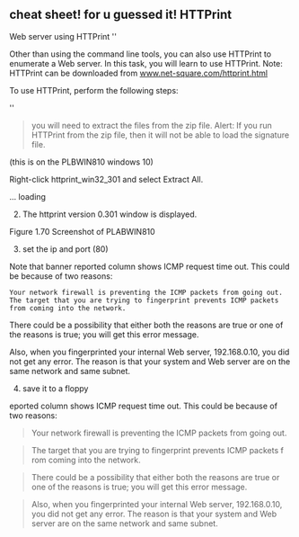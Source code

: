  ## cheat sheet! for u guessed it! HTTPrint

 Web server using HTTPrint
''

Other than using the command line tools, you can also use HTTPrint to enumerate a Web server. In this task, you will learn to use HTTPrint.
Note: HTTPrint can be downloaded from www.net-square.com/httprint.html

To use HTTPrint, perform the following steps:

''


> you will need to extract the files from the zip file.
Alert: If you run HTTPrint from the zip file, then it will not be able to load the signature file.


(this is on the PLBWIN810 windows 10)


Right-click httprint_win32_301 and select Extract All. 

... loading 

2. The httprint version 0.301 window is displayed.

Figure 1.70 Screenshot of PLABWIN810

3. set the ip and port (80)


Note that banner reported column shows ICMP request time out. This could be because of two reasons:

    Your network firewall is preventing the ICMP packets from going out.
    The target that you are trying to fingerprint prevents ICMP packets from coming into the network.

There could be a possibility that either both the reasons are true or one of the reasons is true; you will get this error message.

Also, when you fingerprinted your internal Web server, 192.168.0.10, you did not get any error. The reason is that your system and Web server are on the same network and same subnet.

4. save it to a floppy



eported column shows ICMP request time out. This could be because of two reasons:

> Your network firewall is preventing the ICMP packets from going out.

> The target that you are trying to fingerprint prevents ICMP packets f  rom coming into the network.

> There could be a possibility that either both the reasons are true or  one of the reasons is true; you will get this error message.

> Also, when you fingerprinted your internal Web server, 192.168.0.10, you did not get any error. The reason is that your system and Web server are on the same network and same subnet.















































